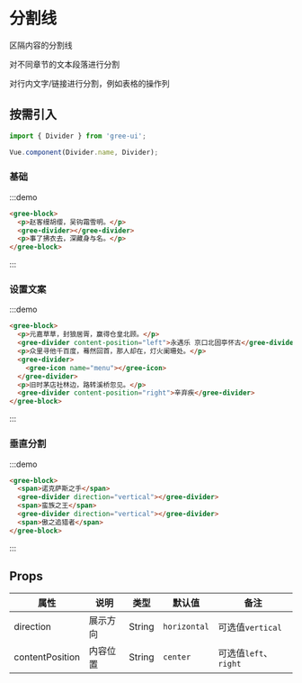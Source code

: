 # 分割线

区隔内容的分割线

对不同章节的文本段落进行分割

对行内文字/链接进行分割，例如表格的操作列

## 按需引入

```javascript
import { Divider } from 'gree-ui';

Vue.component(Divider.name, Divider);
```

### 基础

:::demo

```html
<gree-block>
  <p>赵客缦胡缨，吴钩霜雪明。</p>
  <gree-divider></gree-divider>
  <p>事了拂衣去，深藏身与名。</p>
</gree-block>
```

:::

### 设置文案

:::demo

```html
<gree-block>
  <p>元嘉草草，封狼居胥，赢得仓皇北顾。</p>
  <gree-divider content-position="left">永遇乐 京口北固亭怀古</gree-divider>
  <p>众里寻他千百度，蓦然回首，那人却在，灯火阑珊处。</p>
  <gree-divider>
    <gree-icon name="menu"></gree-icon>
  </gree-divider>
  <p>旧时茅店社林边，路转溪桥忽见。</p>
  <gree-divider content-position="right">辛弃疾</gree-divider>
</gree-block>
```

:::

### 垂直分割

:::demo

```html
<gree-block>
  <span>诺克萨斯之手</span>
  <gree-divider direction="vertical"></gree-divider>
  <span>蛮族之王</span>
  <gree-divider direction="vertical"></gree-divider>
  <span>傲之追猎者</span>
</gree-block>
```

:::

## Props

| 属性            | 说明     | 类型   | 默认值       | 备注                  |
| --------------- | -------- | ------ | ------------ | --------------------- |
| direction       | 展示方向 | String | `horizontal` | 可选值`vertical`      |
| contentPosition | 内容位置 | String | `center`     | 可选值`left`、`right` |

<style lang="less" scoped>
.block {
  color: #404657;
  font-size: 32px;
  /deep/ .gree-divider .gree-divider__text {
    background-color: #eee;
  }
}
</style>
